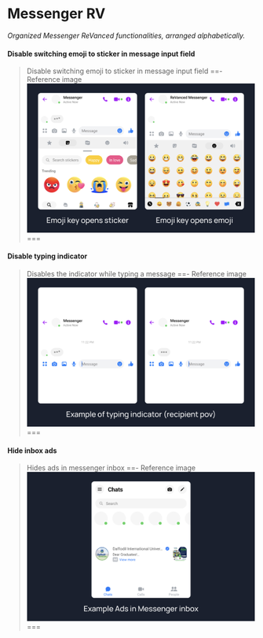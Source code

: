 # Messenger RV
<i>Organized Messenger ReVanced functionalities, arranged alphabetically.</i>

#### Disable switching emoji to sticker in message input field
>Disable switching emoji to sticker in message input field
==- Reference image
![](../assets/messenger/Disable-switching-emoji-to-sticker-in-message-input-field.jpg)
===

#### Disable typing indicator
>Disables the indicator while typing a message
==- Reference image
![](../assets/messenger/Disable-typing-indicator.jpg)
===

#### Hide inbox ads
>Hides ads in messenger inbox
==- Reference image
![](../assets/messenger/Hide-inbox-ads.jpg)
===